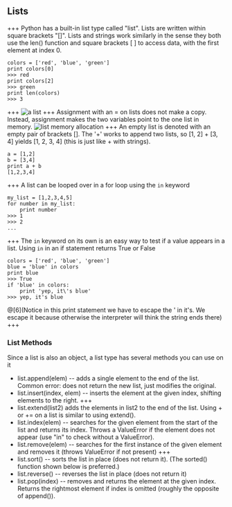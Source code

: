 ## Lists
+++
Python has a built-in list type called "list". Lists are written within square brackets "[]". Lists and strings work similarly in the sense they both use the len() function and square brackets [ ] to access data, with the first element at index 0.
```
colors = ['red', 'blue', 'green']
print colors[0]
>>> red
print colors[2]
>>> green
print len(colors)
>>> 3
```
+++
![a list](https://developers.google.com/edu/python/images/list1.png)
+++
Assignment with an = on lists does not make a copy. Instead, assignment makes the two variables point to the one list in memory.
![list memory allocation](https://developers.google.com/edu/python/images/list2.png)
+++
An empty list is denoted with an empty pair of brackets []. The '+' works to append two lists, so [1, 2] + [3, 4] yields [1, 2, 3, 4] (this is just like + with strings).
```
a = [1,2]
b = [3,4]
print a + b
[1,2,3,4]
```
+++
A list can be looped over in a for loop using the `in` keyword
```
my_list = [1,2,3,4,5]
for number in my_list:
    print number
>>> 1
>>> 2
...
```
+++
The `in` keyword on its own is an easy way to test if a value appears in a list. Using `in` in an if statement returns True or False
```
colors = ['red', 'blue', 'green']
blue = 'blue' in colors
print blue
>>> True
if 'blue' in colors:
    print 'yep, it\'s blue'
>>> yep, it's blue
```
@[6](Notice in this print statement we have to escape the ' in it's. We escape it because otherwise the interpreter will think the string ends there)
+++
### List Methods
Since a list is also an object, a list type has several methods you can use on it
- list.append(elem) -- adds a single element to the end of the list. Common error: does not return the new list, just modifies the original.
- list.insert(index, elem) -- inserts the element at the given index, shifting elements to the right.
+++
- list.extend(list2) adds the elements in list2 to the end of the list. Using + or += on a list is similar to using extend().
- list.index(elem) -- searches for the given element from the start of the list and returns its index. Throws a ValueError if the element does not appear (use "in" to check without a ValueError).
- list.remove(elem) -- searches for the first instance of the given element and removes it (throws ValueError if not present)
+++
- list.sort() -- sorts the list in place (does not return it). (The sorted() function shown below is preferred.)
- list.reverse() -- reverses the list in place (does not return it)
- list.pop(index) -- removes and returns the element at the given index. Returns the rightmost element if index is omitted (roughly the opposite of append()).
